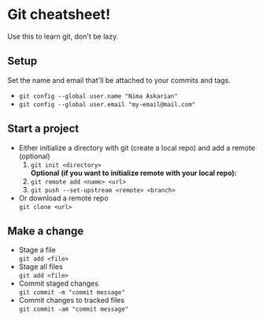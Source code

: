 # Git cheatsheet!
Use this to learn git, don't be lazy.
## Setup
Set the name and email that'll be attached to your commits and tags.
- `git config --global user.name "Nima Askarian"`
- `git config --global user.email "my-email@mail.com"`
## Start a project

- Either initialize a directory with git (create a local repo) and add a remote (optional)
  1. `git init <directory>`  
  **Optional (if you want to initialize remote with your local repo):**
  2. `git remote add <name> <url>`
  3. `git push --set-upstream <remote> <branch>`
- Or download a remote repo  
  `git clone <url>`

## Make a change
- Stage a file  
`git add <file>`
- Stage all files  
`git add <file>`
- Commit staged changes  
`git commit -m "commit message"`
- Commit changes to tracked files  
`git commit -am "commit message"`
